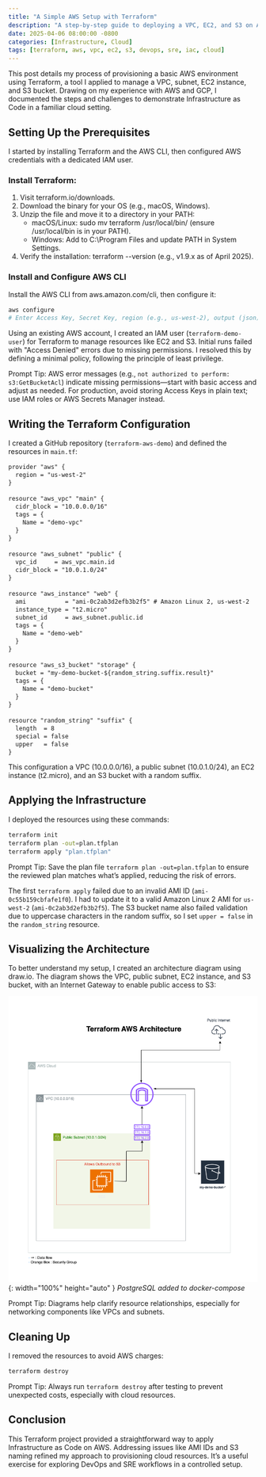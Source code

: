 ```yaml
---
title: "A Simple AWS Setup with Terraform"
description: "A step-by-step guide to deploying a VPC, EC2, and S3 on AWS using Terraform."
date: 2025-04-06 08:00:00 -0800
categories: [Infrastructure, Cloud]
tags: [terraform, aws, vpc, ec2, s3, devops, sre, iac, cloud]
---
```


This post details my process of provisioning a basic AWS environment using Terraform, a tool I applied to manage a VPC, subnet, EC2 instance, and S3 bucket. Drawing on my experience with AWS and GCP, I documented the steps and challenges to demonstrate Infrastructure as Code in a familiar cloud setting.

## Setting Up the Prerequisites
I started by installing Terraform and the AWS CLI, then configured AWS credentials with a dedicated IAM user.

### Install Terraform:
1. Visit terraform.io/downloads.
2. Download the binary for your OS (e.g., macOS, Windows).
3. Unzip the file and move it to a directory in your PATH:
    * macOS/Linux: sudo mv terraform /usr/local/bin/ (ensure /usr/local/bin is in your PATH).
    * Windows: Add to C:\Program Files and update PATH in System Settings.
4. Verify the installation: terraform --version (e.g., v1.9.x as of April 2025).

### Install and Configure AWS CLI
Install the AWS CLI from aws.amazon.com/cli, then configure it:

```bash
aws configure
# Enter Access Key, Secret Key, region (e.g., us-west-2), output (json)
```

Using an existing AWS account, I created an IAM user (`terraform-demo-user`) for Terraform to manage resources like EC2 and S3. Initial runs failed with "Access Denied" errors due to missing permissions. I resolved this by defining a minimal policy, following the principle of least privilege.

Prompt Tip: AWS error messages (e.g., `not authorized to perform: s3:GetBucketAcl`) indicate missing permissions—start with basic access and adjust as needed. For production, avoid storing Access Keys in plain text; use IAM roles or AWS Secrets Manager instead.

## Writing the Terraform Configuration
I created a GitHub repository (`terraform-aws-demo`) and defined the resources in `main.tf`:

```hcl
provider "aws" {
  region = "us-west-2"
}

resource "aws_vpc" "main" {
  cidr_block = "10.0.0.0/16"
  tags = {
    Name = "demo-vpc"
  }
}

resource "aws_subnet" "public" {
  vpc_id     = aws_vpc.main.id
  cidr_block = "10.0.1.0/24"
}

resource "aws_instance" "web" {
  ami           = "ami-0c2ab3d2efb3b2f5" # Amazon Linux 2, us-west-2
  instance_type = "t2.micro"
  subnet_id     = aws_subnet.public.id
  tags = {
    Name = "demo-web"
  }
}

resource "aws_s3_bucket" "storage" {
  bucket = "my-demo-bucket-${random_string.suffix.result}"
  tags = {
    Name = "demo-bucket"
  }
}

resource "random_string" "suffix" {
  length  = 8
  special = false
  upper   = false
}
```

This configuration a VPC (10.0.0.0/16), a public subnet (10.0.1.0/24), an EC2 instance (t2.micro), and an S3 bucket with a random suffix.

## Applying the Infrastructure
I deployed the resources using these commands:
```bash
terraform init
terraform plan -out=plan.tfplan
terraform apply "plan.tfplan"
```

Prompt Tip: Save the plan file `terraform plan -out=plan.tfplan` to ensure the reviewed plan matches what’s applied, reducing the risk of errors.

The first `terraform apply` failed due to an invalid AMI ID (`ami-0c55b159cbfafe1f0`). I had to update it to a valid Amazon Linux 2 AMI for `us-west-2` (`ami-0c2ab3d2efb3b2f5`). The S3 bucket name also failed validation due to uppercase characters in the random suffix, so I set `upper = false` in the `random_string` resource.

## Visualizing the Architecture
To better understand my setup, I created an architecture diagram using draw.io. The diagram shows the VPC, public subnet, EC2 instance, and S3 bucket, with an Internet Gateway to enable public access to S3:

![Desktop View](/assets/img/posts/20250406/terraform-aws-demo.png){: width="100%" height="auto" }
_PostgreSQL added to docker-compose_

Prompt Tip: Diagrams help clarify resource relationships, especially for networking components like VPCs and subnets.

## Cleaning Up
I removed the resources to avoid AWS charges:

```bash
terraform destroy
```

Prompt Tip: Always run `terraform destroy` after testing to prevent unexpected costs, especially with cloud resources.

## Conclusion
This Terraform project provided a straightforward way to apply Infrastructure as Code on AWS. Addressing issues like AMI IDs and S3 naming refined my approach to provisioning cloud resources. It’s a useful exercise for exploring DevOps and SRE workflows in a controlled setup.
